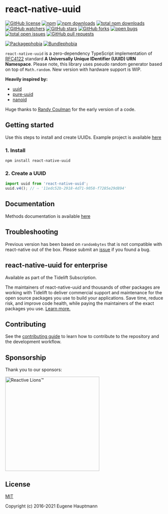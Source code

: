 # react-native-uuid

[![GitHub license](https://img.shields.io/github/license/eugenehp/react-native-uuid.svg?color=blue&style=for-the-badge)](./LICENSE)
[![npm](https://img.shields.io/npm/v/react-native-uuid.svg?color=green&style=for-the-badge)](https://www.npmjs.com/package/react-native-uuid)
[![npm downloads](https://img.shields.io/npm/dw/react-native-uuid.svg?label=npm%20downloads&style=for-the-badge)](https://npmcharts.com/compare/react-native-uuid?minimal=true)
[![total npm downloads](https://img.shields.io/npm/dt/react-native-uuid.svg?label=total%20npm%20downloads&style=for-the-badge)](https://npmcharts.com/compare/react-native-uuid?minimal=true)
[![GitHub watchers](https://img.shields.io/github/watchers/eugenehp/react-native-uuid.svg?style=for-the-badge)](https://github.com/eugenehp/react-native-uuid/watchers)
[![GitHub stars](https://img.shields.io/github/stars/eugenehp/react-native-uuid.svg?label=GitHub%20stars&style=for-the-badge)](https://github.com/eugenehp/react-native-uuid/stargazers)
[![GitHub forks](https://img.shields.io/github/forks/eugenehp/react-native-uuid.svg?style=for-the-badge)](https://github.com/eugenehp/react-native-uuid/network/members)
[![open bugs](https://img.shields.io/github/issues-raw/eugenehp/react-native-uuid/bug.svg?color=d73a4a&label=open%20bugs&style=for-the-badge)](https://github.com/eugenehp/react-native-uuid/issues?utf8=%E2%9C%93&q=is%3Aissue+is%3Aopen+label%3Abug)
[![total open issues](https://img.shields.io/github/issues-raw/eugenehp/react-native-uuid.svg?label=total%20open%20issues&style=for-the-badge)](https://github.com/eugenehp/react-native-uuid/issues)
[![GitHub pull requests](https://img.shields.io/github/issues-pr-raw/eugenehp/react-native-uuid.svg?style=for-the-badge)](https://github.com/eugenehp/react-native-uuid/pulls)

[![Packagephobia](https://badgen.net/packagephobia/install/react-native-uuid)](https://packagephobia.com/result?p=react-native-uuid)
[![Bundlephobia](https://badgen.net/bundlephobia/min/react-native-uuid)](https://bundlephobia.com/result?p=react-native-uuid@2.0.0)

`react-native-uuid` is a zero-dependency TypeScript implementation of [RFC4122](https://tools.ietf.org/html/rfc4122) standard **A Universally Unique IDentifier (UUID) URN Namespace**. Please note, this library uses pseudo random generator based on top of `Math.random`. New version with hardware support is WIP.

**Heavily inspired by:**

- [uuid](https://github.com/uuidjs/uuid)
- [pure-uuid](https://github.com/rse/pure-uuid)
- [nanoid](https://www.npmjs.com/package/nanoid)

Huge thanks to [Randy Coulman](https://github.com/randycoulman) for the early version of a code.

## Getting started

Use this steps to install and create UUIDs. Example project is available [here](https://github.com/eugenehp/RNUUID)

### 1. Install

```shell
npm install react-native-uuid
```

### 2. Create a UUID

```javascript
import uuid from 'react-native-uuid';
uuid.v4(); // ⇨ '11edc52b-2918-4d71-9058-f7285e29d894'
```

## Documentation

Methods documentation is available [here](./docs/modules.md)

## Troubleshooting

Previous version has been based on `randombytes` that is not compatible with react-native out of the box.
Please submit an [issue](https://github.com/eugenehp/react-native-uuid/issues) if you found a bug.

## react-native-uuid for enterprise

Available as part of the Tidelift Subscription.

The maintainers of react-native-uuid and thousands of other packages are working with Tidelift to deliver commercial support and maintenance for the open source packages you use to build your applications. Save time, reduce risk, and improve code health, while paying the maintainers of the exact packages you use. [Learn more.](https://tidelift.com/subscription/pkg/npm-react-native-uuid?utm_source=npm-react-native-uuid&utm_medium=referral&utm_campaign=enterprise&utm_term=repo)

## Contributing

See the [contributing guide](CONTRIBUTING.md) to learn how to contribute to the repository and the development workflow.

## Sponsorship

Thank you to our sponsors:

[<img width="300px" src="https://user-images.githubusercontent.com/1857263/114124204-c4e1eb80-98a8-11eb-80ab-64683c24bbc5.png" alt="Reactive Lions™" target="_blank">](https://www.reactivelions.com)

## License

[MIT](./LICENSE)

Copyright (c) 2016-2021 Eugene Hauptmann
